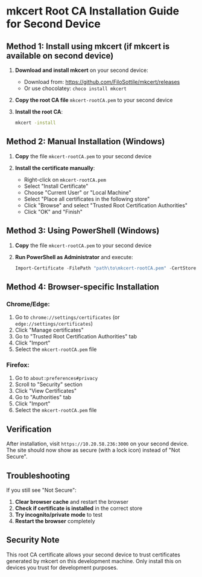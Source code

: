 # mkcert Root CA Installation Guide for Second Device

## Method 1: Install using mkcert (if mkcert is available on second device)

1. **Download and install mkcert** on your second device:
   - Download from: https://github.com/FiloSottile/mkcert/releases
   - Or use chocolatey: `choco install mkcert`

2. **Copy the root CA file** `mkcert-rootCA.pem` to your second device

3. **Install the root CA**:
   ```bash
   mkcert -install
   ```

## Method 2: Manual Installation (Windows)

1. **Copy** the file `mkcert-rootCA.pem` to your second device

2. **Install the certificate manually**:
   - Right-click on `mkcert-rootCA.pem`
   - Select "Install Certificate"
   - Choose "Current User" or "Local Machine"
   - Select "Place all certificates in the following store"
   - Click "Browse" and select "Trusted Root Certification Authorities"
   - Click "OK" and "Finish"

## Method 3: Using PowerShell (Windows)

1. **Copy** the file `mkcert-rootCA.pem` to your second device

2. **Run PowerShell as Administrator** and execute:
   ```powershell
   Import-Certificate -FilePath "path\to\mkcert-rootCA.pem" -CertStoreLocation Cert:\LocalMachine\Root
   ```

## Method 4: Browser-specific Installation

### Chrome/Edge:
1. Go to `chrome://settings/certificates` (or `edge://settings/certificates`)
2. Click "Manage certificates"
3. Go to "Trusted Root Certification Authorities" tab
4. Click "Import"
5. Select the `mkcert-rootCA.pem` file

### Firefox:
1. Go to `about:preferences#privacy`
2. Scroll to "Security" section
3. Click "View Certificates"
4. Go to "Authorities" tab
5. Click "Import"
6. Select the `mkcert-rootCA.pem` file

## Verification

After installation, visit `https://10.20.58.236:3000` on your second device. The site should now show as secure (with a lock icon) instead of "Not Secure".

## Troubleshooting

If you still see "Not Secure":
1. **Clear browser cache** and restart the browser
2. **Check if certificate is installed** in the correct store
3. **Try incognito/private mode** to test
4. **Restart the browser** completely

## Security Note

This root CA certificate allows your second device to trust certificates generated by mkcert on this development machine. Only install this on devices you trust for development purposes.